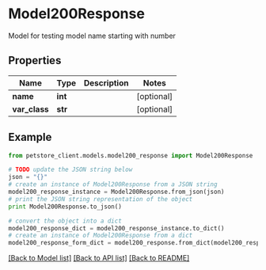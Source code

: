 # Model200Response

Model for testing model name starting with number

## Properties

Name | Type | Description | Notes
------------ | ------------- | ------------- | -------------
**name** | **int** |  | [optional] 
**var_class** | **str** |  | [optional] 

## Example

```python
from petstore_client.models.model200_response import Model200Response

# TODO update the JSON string below
json = "{}"
# create an instance of Model200Response from a JSON string
model200_response_instance = Model200Response.from_json(json)
# print the JSON string representation of the object
print Model200Response.to_json()

# convert the object into a dict
model200_response_dict = model200_response_instance.to_dict()
# create an instance of Model200Response from a dict
model200_response_form_dict = model200_response.from_dict(model200_response_dict)
```
[[Back to Model list]](../README.md#documentation-for-models) [[Back to API list]](../README.md#documentation-for-api-endpoints) [[Back to README]](../README.md)


